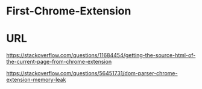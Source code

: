 # First-Chrome-Extension



# URL
https://stackoverflow.com/questions/11684454/getting-the-source-html-of-the-current-page-from-chrome-extension



https://stackoverflow.com/questions/56451731/dom-parser-chrome-extension-memory-leak